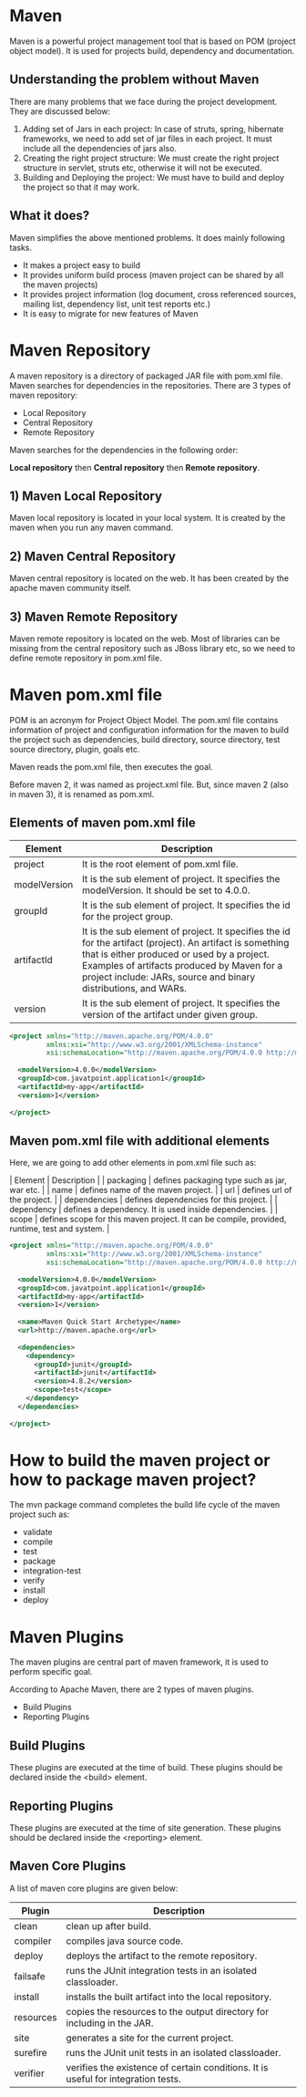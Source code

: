 # Maven
Maven is a powerful project management tool that is based on POM (project object model). It is used for projects build, dependency and documentation.

## Understanding the problem without Maven
There are many problems that we face during the project development. They are discussed below:

1. Adding set of Jars in each project: In case of struts, spring, hibernate frameworks, we need to add set of jar files in each project. It must include all the dependencies of jars also.
2. Creating the right project structure: We must create the right project structure in servlet, struts etc, otherwise it will not be executed.
3. Building and Deploying the project: We must have to build and deploy the project so that it may work.

## What it does?
Maven simplifies the above mentioned problems. It does mainly following tasks.

- It makes a project easy to build
- It provides uniform build process (maven project can be shared by all the maven projects)
- It provides project information (log document, cross referenced sources, mailing list, dependency list, unit test reports etc.)
- It is easy to migrate for new features of Maven

# Maven Repository
A maven repository is a directory of packaged JAR file with pom.xml file. Maven searches for dependencies in the repositories. There are 3 types of maven repository:

- Local Repository
- Central Repository
- Remote Repository

Maven searches for the dependencies in the following order:

**Local repository** then **Central repository** then **Remote repository**.

## 1) Maven Local Repository
Maven local repository is located in your local system. It is created by the maven when you run any maven command.

## 2) Maven Central Repository
Maven central repository is located on the web. It has been created by the apache maven community itself.

## 3) Maven Remote Repository
Maven remote repository is located on the web. Most of libraries can be missing from the central repository such as JBoss library etc, so we need to define remote repository in pom.xml file.

# Maven pom.xml file
POM is an acronym for Project Object Model. The pom.xml file contains information of project and configuration information for the maven to build the project such as dependencies, build directory, source directory, test source directory, plugin, goals etc.

Maven reads the pom.xml file, then executes the goal.

Before maven 2, it was named as project.xml file. But, since maven 2 (also in maven 3), it is renamed as pom.xml.

## Elements of maven pom.xml file

| Element |	Description |
| ------- | ----------- |
| project |	It is the root element of pom.xml file. |
| modelVersion |	It is the sub element of project. It specifies the modelVersion. It should be set to 4.0.0. |
| groupId |	It is the sub element of project. It specifies the id for the project group. |
| artifactId |	It is the sub element of project. It specifies the id for the artifact (project). An artifact is something that is either produced or used by a project. Examples of artifacts produced by Maven for a project include: JARs, source and binary distributions, and WARs. |
| version |	It is the sub element of project. It specifies the version of the artifact under given group. |

```xml
<project xmlns="http://maven.apache.org/POM/4.0.0"   
         xmlns:xsi="http://www.w3.org/2001/XMLSchema-instance"  
         xsi:schemaLocation="http://maven.apache.org/POM/4.0.0 http://maven.apache.org/xsd/maven-4.0.0.xsd">  
  
  <modelVersion>4.0.0</modelVersion>  
  <groupId>com.javatpoint.application1</groupId>  
  <artifactId>my-app</artifactId>  
  <version>1</version>  
  
</project>  
```

## Maven pom.xml file with additional elements
Here, we are going to add other elements in pom.xml file such as:

| Element |	Description |
| packaging |	defines packaging type such as jar, war etc. |
| name |	defines name of the maven project. |
| url |	defines url of the project. |
| dependencies |	defines dependencies for this project. |
| dependency |	defines a dependency. It is used inside dependencies. |
| scope |	defines scope for this maven project. It can be compile, provided, runtime, test and system. |

```xml
<project xmlns="http://maven.apache.org/POM/4.0.0"   
         xmlns:xsi="http://www.w3.org/2001/XMLSchema-instance"  
         xsi:schemaLocation="http://maven.apache.org/POM/4.0.0 http://maven.apache.org/xsd/maven-4.0.0.xsd">  
  
  <modelVersion>4.0.0</modelVersion>  
  <groupId>com.javatpoint.application1</groupId>  
  <artifactId>my-app</artifactId>  
  <version>1</version>  
 
  <name>Maven Quick Start Archetype</name>  
  <url>http://maven.apache.org</url>  
  
  <dependencies>  
    <dependency>  
      <groupId>junit</groupId>  
      <artifactId>junit</artifactId>  
      <version>4.8.2</version>  
      <scope>test</scope>  
    </dependency>  
  </dependencies>  
  
</project>  
```

# How to build the maven project or how to package maven project?
The mvn package command completes the build life cycle of the maven project such as:

- validate
- compile
- test
- package
- integration-test
- verify
- install
- deploy

# Maven Plugins
The maven plugins are central part of maven framework, it is used to perform specific goal.

According to Apache Maven, there are 2 types of maven plugins.

- Build Plugins
- Reporting Plugins

## Build Plugins
These plugins are executed at the time of build. These plugins should be declared inside the \<build> element.

## Reporting Plugins
These plugins are executed at the time of site generation. These plugins should be declared inside the \<reporting> element.

## Maven Core Plugins
A list of maven core plugins are given below:

| Plugin | Description |
| ------ | ----------- |
| clean | clean up after build. |
| compiler | compiles java source code. |
| deploy | deploys the artifact to the remote repository. |
| failsafe | runs the JUnit integration tests in an isolated classloader. |
| install | installs the built artifact into the local repository. |
| resources | copies the resources to the output directory for including in the JAR. |
| site | generates a site for the current project. |
| surefire | runs the JUnit unit tests in an isolated classloader. |
| verifier | verifies the existence of certain conditions. It is useful for integration tests. |
